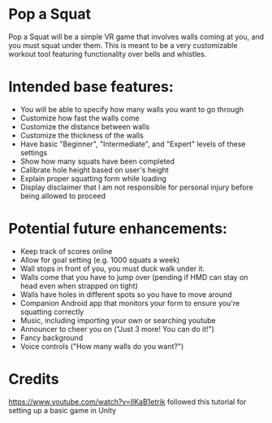 # Pop a Squat
Pop a Squat will be a simple VR game that involves walls coming at you, and you must squat under them. This is meant to be a very customizable workout tool featuring functionality over bells and whistles.

# Intended base features:
  - You will be able to specify how many walls you want to go through
  - Customize how fast the walls come
  - Customize the distance between walls
  - Customize the thickness of the walls
  - Have basic "Beginner", "Intermediate", and "Expert" levels of these settings
  - Show how many squats have been completed
  - Calibrate hole height based on user's height
  - Explain proper squatting form while loading
  - Display disclaimer that I am not responsible for personal injury before being allowed to proceed

# Potential future enhancements:
  - Keep track of scores online
  - Allow for goal setting (e.g. 1000 squats a week)
  - Wall stops in front of you, you must duck walk under it.
  - Walls come that you have to jump over (pending if HMD can stay on head even when strapped on tight)
  - Walls have holes in different spots so you have to move around
  - Companion Android app that monitors your form to ensure you're squatting correctly
  - Music, including importing your own or searching youtube
  - Announcer to cheer you on ("Just 3 more! You can do it!")
  - Fancy background
  - Voice controls ("How many walls do you want?")
  
# Credits
https://www.youtube.com/watch?v=IlKaB1etrik followed this tutorial for setting up a basic game in Unity  
